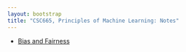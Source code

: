 ```yaml
---
layout: bootstrap
title: "CSC665, Principles of Machine Learning: Notes"
---
```


* [Bias and Fairness](fairness.html)
